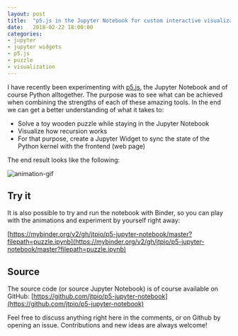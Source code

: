 ```yaml
---
layout: post
title:  "p5.js in the Jupyter Notebook for custom interactive visualizations"
date:   2018-02-22 18:00:00
categories:
- jupyter
- jupyter widgets
- p5.js
- puzzle
- visualization
---
```


I have recently been experimenting with [p5.js](https://p5js.org), the Jupyter Notebook and of course Python alltogether. The purpose was to see what can be achieved when combining the strengths of each of these amazing tools. In the end we can get a better understanding of what it takes to:

- Solve a toy wooden puzzle while staying in the Jupyter Notebook
- Visualize how recursion works
- For that purpose, create a Jupyter Widget to sync the state of the Python kernel with the frontend (web page)

The end result looks like the following:

![animation-gif](https://raw.githubusercontent.com/jtpio/p5-jupyter-notebook/master/img/animation.gif)

## Try it

It is also possible to try and run the notebook with Binder, so you can play with the animations and experiment by yourself right away:

[https://mybinder.org/v2/gh/jtpio/p5-jupyter-notebook/master?filepath=puzzle.ipynb](https://mybinder.org/v2/gh/jtpio/p5-jupyter-notebook/master?filepath=puzzle.ipynb)

## Source

The source code (or source Jupyter Notebook) is of course available on GitHub: [https://github.com/jtpio/p5-jupyter-notebook](https://github.com/jtpio/p5-jupyter-notebook)

Feel free to discuss anything right here in the comments, or on Github by opening an issue. Contributions and new ideas are always welcome!